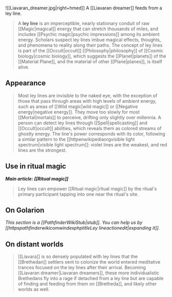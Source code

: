 ![[Liavaran_dreamer.jpg|right+hmed]] 
 A [[Liavaran dreamer]] feeds from a ley line.
> A **ley line** is an imperceptible, nearly stationary conduit of raw [[Magic|magical]] energy that can stretch thousands of miles, and includes [[Psychic magic|psychic impressions]] among its ambient energy. Scholars suspect ley lines imbue magical effects, thoughts, and phenomena to reality along their paths.
> The concept of ley lines is part of the [[Occult|occult]] [[Philosophy|philosophy]] of [[Cosmic biology|cosmic biology]], which suggests the [[Planet|planets]] of the [[Material Plane]], and the material of other [[Plane|planes]], is itself alive.



## Appearance

> Most ley lines are invisible to the naked eye, with the exception of those that pass through areas with high levels of ambient energy, such as areas of [[Wild magic|wild magic]] or [[Negative energy|negative energy]]. They move too slowly for most [[Mortal|mortals]] to perceive, drifting only slightly over millennia.
> A person can detect ley lines through [[Spell|spellcasting]] and [[Occult|occult]] abilities, which reveals them as colored streams of ghostly energy. The line's power corresponds with its color, following a similar pattern to the [[httpenwikipediaorgvisible light spectrum|visible light spectrum]]: violet lines are the weakest, and red lines are the strongest.


## Use in ritual magic

***Main article: [[Ritual magic]]***
> Ley lines can empower [[Ritual magic|ritual magic]] by the ritual's primary participant tapping into one near the ritual's site.


## On Golarion



*This section is a [[PathfinderWikiStub|stub]]. You can help us by [[httpspathfinderwikicomwindexphptitleLey lineactionedit|expanding it]].*


## On distant worlds

> [[Liavara]] is so densely populated with ley lines that the [[Brethedan]] settlers sent to colonize the world entered meditative trances focused on the ley lines after their arrival. Becoming [[Liavaran dreamer|Liavaran dreamers]], these more individualistic Brethedans fly into a rage if detached from a ley line but are capable of finding and feeding from them on [[Bretheda]], and likely other worlds as well.









